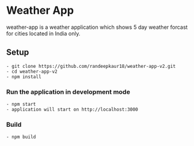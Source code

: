 # Weather App

 weather-app is a weather application which shows 5 day weather forcast for cities located in India only.
 
## Setup

	- git clone https://github.com/randeepkaur18/weather-app-v2.git
	- cd weather-app-v2
	- npm install
 
 
### Run the application in development mode

	- npm start
	- application will start on http://localhost:3000  

### Build

	- npm build
